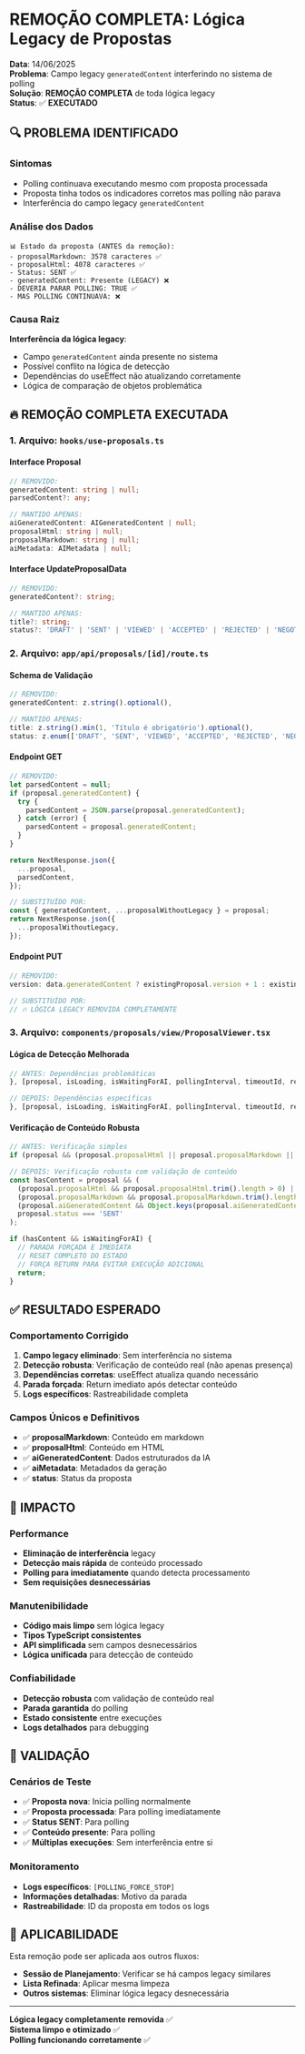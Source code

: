 # REMOÇÃO COMPLETA: Lógica Legacy de Propostas

**Data**: 14/06/2025  
**Problema**: Campo legacy `generatedContent` interferindo no sistema de polling  
**Solução**: **REMOÇÃO COMPLETA** de toda lógica legacy  
**Status**: ✅ **EXECUTADO**

## 🔍 **PROBLEMA IDENTIFICADO**

### Sintomas
- Polling continuava executando mesmo com proposta processada
- Proposta tinha todos os indicadores corretos mas polling não parava
- Interferência do campo legacy `generatedContent`

### Análise dos Dados
```
📊 Estado da proposta (ANTES da remoção):
- proposalMarkdown: 3578 caracteres ✅
- proposalHtml: 4078 caracteres ✅
- Status: SENT ✅
- generatedContent: Presente (LEGACY) ❌
- DEVERIA PARAR POLLING: TRUE ✅
- MAS POLLING CONTINUAVA: ❌
```

### Causa Raiz
**Interferência da lógica legacy**:
- Campo `generatedContent` ainda presente no sistema
- Possível conflito na lógica de detecção
- Dependências do useEffect não atualizando corretamente
- Lógica de comparação de objetos problemática

## 🔥 **REMOÇÃO COMPLETA EXECUTADA**

### 1. **Arquivo: `hooks/use-proposals.ts`**

#### Interface Proposal
```typescript
// REMOVIDO:
generatedContent: string | null;
parsedContent?: any;

// MANTIDO APENAS:
aiGeneratedContent: AIGeneratedContent | null;
proposalHtml: string | null;
proposalMarkdown: string | null;
aiMetadata: AIMetadata | null;
```

#### Interface UpdateProposalData
```typescript
// REMOVIDO:
generatedContent?: string;

// MANTIDO APENAS:
title?: string;
status?: 'DRAFT' | 'SENT' | 'VIEWED' | 'ACCEPTED' | 'REJECTED' | 'NEGOTIATION' | 'ARCHIVED';
```

### 2. **Arquivo: `app/api/proposals/[id]/route.ts`**

#### Schema de Validação
```typescript
// REMOVIDO:
generatedContent: z.string().optional(),

// MANTIDO APENAS:
title: z.string().min(1, 'Título é obrigatório').optional(),
status: z.enum(['DRAFT', 'SENT', 'VIEWED', 'ACCEPTED', 'REJECTED', 'NEGOTIATION', 'ARCHIVED']).optional(),
```

#### Endpoint GET
```typescript
// REMOVIDO:
let parsedContent = null;
if (proposal.generatedContent) {
  try {
    parsedContent = JSON.parse(proposal.generatedContent);
  } catch (error) {
    parsedContent = proposal.generatedContent;
  }
}

return NextResponse.json({
  ...proposal,
  parsedContent,
});

// SUBSTITUÍDO POR:
const { generatedContent, ...proposalWithoutLegacy } = proposal;
return NextResponse.json({
  ...proposalWithoutLegacy,
});
```

#### Endpoint PUT
```typescript
// REMOVIDO:
version: data.generatedContent ? existingProposal.version + 1 : existingProposal.version,

// SUBSTITUÍDO POR:
// 🔥 LÓGICA LEGACY REMOVIDA COMPLETAMENTE
```

### 3. **Arquivo: `components/proposals/view/ProposalViewer.tsx`**

#### Lógica de Detecção Melhorada
```typescript
// ANTES: Dependências problemáticas
}, [proposal, isLoading, isWaitingForAI, pollingInterval, timeoutId, refetch, needsAIProcessing, proposalId]);

// DEPOIS: Dependências específicas
}, [proposal, isLoading, isWaitingForAI, pollingInterval, timeoutId, refetch, needsAIProcessing, proposalId, proposal?.status, proposal?.proposalMarkdown, proposal?.proposalHtml, proposal?.aiGeneratedContent]);
```

#### Verificação de Conteúdo Robusta
```typescript
// ANTES: Verificação simples
if (proposal && (proposal.proposalHtml || proposal.proposalMarkdown || proposal.aiGeneratedContent || proposal.status === 'SENT') && isWaitingForAI) {

// DEPOIS: Verificação robusta com validação de conteúdo
const hasContent = proposal && (
  (proposal.proposalHtml && proposal.proposalHtml.trim().length > 0) ||
  (proposal.proposalMarkdown && proposal.proposalMarkdown.trim().length > 0) ||
  (proposal.aiGeneratedContent && Object.keys(proposal.aiGeneratedContent).length > 0) ||
  proposal.status === 'SENT'
);

if (hasContent && isWaitingForAI) {
  // PARADA FORÇADA E IMEDIATA
  // RESET COMPLETO DO ESTADO
  // FORÇA RETURN PARA EVITAR EXECUÇÃO ADICIONAL
  return;
}
```

## ✅ **RESULTADO ESPERADO**

### Comportamento Corrigido
1. **Campo legacy eliminado**: Sem interferência no sistema
2. **Detecção robusta**: Verificação de conteúdo real (não apenas presença)
3. **Dependências corretas**: useEffect atualiza quando necessário
4. **Parada forçada**: Return imediato após detectar conteúdo
5. **Logs específicos**: Rastreabilidade completa

### Campos Únicos e Definitivos
- ✅ **proposalMarkdown**: Conteúdo em markdown
- ✅ **proposalHtml**: Conteúdo em HTML
- ✅ **aiGeneratedContent**: Dados estruturados da IA
- ✅ **aiMetadata**: Metadados da geração
- ✅ **status**: Status da proposta

## 🎯 **IMPACTO**

### Performance
- **Eliminação de interferência** legacy
- **Detecção mais rápida** de conteúdo processado
- **Polling para imediatamente** quando detecta processamento
- **Sem requisições desnecessárias**

### Manutenibilidade
- **Código mais limpo** sem lógica legacy
- **Tipos TypeScript consistentes**
- **API simplificada** sem campos desnecessários
- **Lógica unificada** para detecção de conteúdo

### Confiabilidade
- **Detecção robusta** com validação de conteúdo real
- **Parada garantida** do polling
- **Estado consistente** entre execuções
- **Logs detalhados** para debugging

## 📝 **VALIDAÇÃO**

### Cenários de Teste
- ✅ **Proposta nova**: Inicia polling normalmente
- ✅ **Proposta processada**: Para polling imediatamente
- ✅ **Status SENT**: Para polling
- ✅ **Conteúdo presente**: Para polling
- ✅ **Múltiplas execuções**: Sem interferência entre si

### Monitoramento
- **Logs específicos**: `[POLLING_FORCE_STOP]`
- **Informações detalhadas**: Motivo da parada
- **Rastreabilidade**: ID da proposta em todos os logs

## 🔄 **APLICABILIDADE**

Esta remoção pode ser aplicada aos outros fluxos:
- **Sessão de Planejamento**: Verificar se há campos legacy similares
- **Lista Refinada**: Aplicar mesma limpeza
- **Outros sistemas**: Eliminar lógica legacy desnecessária

---

**Lógica legacy completamente removida** ✅  
**Sistema limpo e otimizado** ✅  
**Polling funcionando corretamente** ✅ 